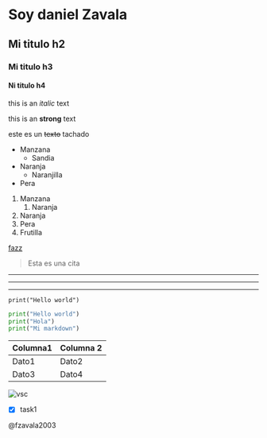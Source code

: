 <!-- Headings -->
# Soy daniel Zavala
## Mi titulo h2
### Mi titulo h3
#### Ni titulo h4
<!--Italica-->
this is an *italic* text
<!--Strong-->
this is an **strong** text 
<!--tachado-->
este es un ~~texto~~ tachado

* Manzana
    * Sandia
* Naranja
    * Naranjilla
* Pera

1. Manzana
    1. Naranja
2. Naranja
3. Pera
4. Frutilla

[fazz](https://img.freepik.com/foto-gratis/perro-pug-aislado-fondo-blanco_2829-11416.jpg?semt=ais_hybrid&w=740 "Custom title")

> Esta es una cita
---
---
___
`print("Hello world")
`

```python
print("Hello world")
print("Hola")
print("Mi markdown")
```

|Columna1|Columna 2|
|----------|------|
|Dato1|Dato2|
|Dato3|Dato4|

![vsc](https://upload.wikimedia.org/wikipedia/commons/thumb/9/9a/Visual_Studio_Code_1.35_icon.svg/1200px-Visual_Studio_Code_1.35_icon.svg.png "vscode logo")

* [x] task1


@fzavala2003




